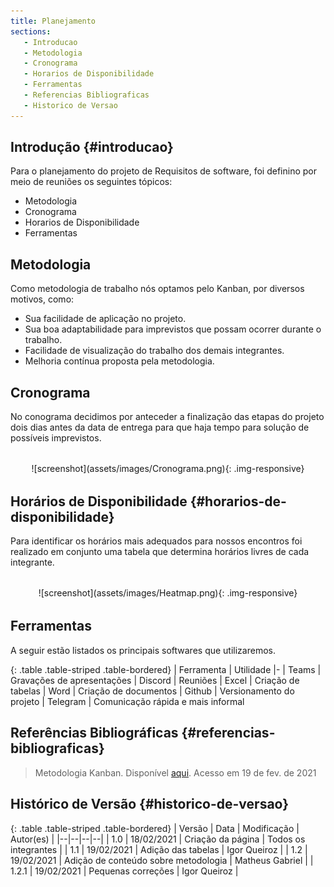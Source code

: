 ```yaml
---
title: Planejamento
sections:
   - Introducao
   - Metodologia
   - Cronograma
   - Horarios de Disponibilidade
   - Ferramentas
   - Referencias Bibliograficas
   - Historico de Versao
---
```


## Introdução {#introducao}

Para o planejamento do projeto de Requisitos de software, foi definino por meio de reuniões os seguintes tópicos:
*  Metodologia
*  Cronograma
*  Horarios de Disponibilidade
*  Ferramentas

## Metodologia

Como metodologia de trabalho nós optamos pelo Kanban, por diversos motivos, como:
*  Sua facilidade de aplicação no projeto.
*  Sua boa adaptabilidade para imprevistos que possam ocorrer durante o trabalho.
*  Facilidade de visualização do trabalho dos demais integrantes.
*  Melhoria contínua proposta pela metodologia.


## Cronograma

No conograma decidimos por anteceder a finalização das etapas do projeto dois dias antes da data de entrega para que haja tempo para solução de possíveis imprevistos.

<div class="screenshot-holder" style="display: flex; justify-content: center;margin: 2rem auto">
  ![screenshot](assets/images/Cronograma.png){: .img-responsive}
</div>

## Horários de Disponibilidade {#horarios-de-disponibilidade}

Para identificar os horários mais adequados para nossos encontros foi realizado em conjunto uma tabela que determina horários livres de cada integrante.

<div class="screenshot-holder" style="display: flex; justify-content: center;margin: 2rem auto">
  ![screenshot](assets/images/Heatmap.png){: .img-responsive}
</div>

## Ferramentas

A seguir estão listados os principais softwares que utilizaremos.

<div class="table-responsive">

{: .table .table-striped .table-bordered}
| Ferramenta | Utilidade
|-
| Teams | Gravações de apresentações
| Discord | Reuniões
| Excel | Criação de tabelas
| Word | Criação de documentos
| Github | Versionamento do projeto
| Telegram | Comunicação rápida e mais informal

</div>

## Referências Bibliográficas {#referencias-bibliograficas}

> Metodologia Kanban. Disponível [aqui](https://blog.runrun.it/o-que-e-kanban/#b). Acesso em 19 de fev. de 2021

## Histórico de Versão {#historico-de-versao}

{: .table .table-striped .table-bordered}
| Versão | Data | Modificação | Autor(es) |
|--|--|--|--|
| 1.0 | 18/02/2021 | Criação da página | Todos os integrantes |
| 1.1 | 19/02/2021 | Adição das tabelas | Igor Queiroz |
| 1.2 | 19/02/2021 | Adição de conteúdo sobre metodologia | Matheus Gabriel |
| 1.2.1 | 19/02/2021 | Pequenas correções | Igor Queiroz |

